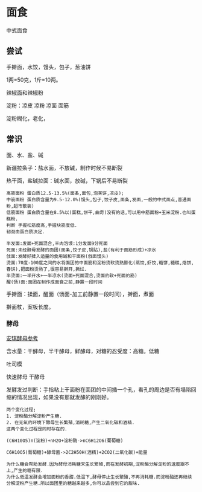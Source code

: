 # 面食

中式面食

## 尝试

手擀面，水饺，馒头，包子，葱油饼

1两=50克，1斤=10两。

辣椒面和辣椒粉

淀粉：凉皮 凉粉 凉面 面筋

淀粉糊化，老化，

## 常识

面、水、盐、碱

新疆拉条子：盐水面，不放碱，制作时候不易断裂

热干面，盐碱拉面：碱水面，放碱，下锅后不易断裂

```特高筋面粉 蛋白质13.5%以上.
高筋面粉 蛋白质12.5-13.5%(面条,面包,泡芙饼,凉皮);
中筋面粉 蛋白质含量为9.5-12.0%(馒头,包子,饺子皮,面条,发面,一般的中式面点,普通面粉,超市散装)
低筋面粉 蛋白质含量在8.5%以(蛋糕,饼干,曲奇)没有的话,可以用中筋面粉+玉米淀粉.也叫蛋糕粉.
判断 手握松筋度高,手握块筋度低.
韧劲由蛋白质决定.
```

```发面:酵母充分面团膨胀(馒头,包子,面包,锅盔)
半发面:发面+死面混合,羊肉泡馍:1分发面9分死面
死面:未经酵母发酵的面团(面条,饺子皮,锅贴),盐(有利于面筋形成)+凉水
戗面:发酵好揉入适量的食用碱和干面粉(戗面馒头)
烫面:70度-100度之间的水将面团的中面筋和淀粉烫软烫熟膨化(蒸饺,虾饺,糖饼,糖糕,烙饼,春饼),把面粉烫熟了,很容易擀开,撕烂.
半烫面:一半开水+一半凉水(烫面+死面混合,烫面的软+死面的筋)
醒(饧)面:面团在制作成面食之前,静置一段时间
```

手擀面：揉面，醒面（饧面-加工前静置一段时间），擀面，煮面

擀面杖，案板长度。

### 酵母

[安琪酵母参考](https://dimsum.angelyeast.com/channels/4253.html)

含水量：干酵母，半干酵母，鲜酵母，对糖的忍受度：高糖。低糖

吐司模

快速酵母 干酵母

发酵发过判断：手指粘上干面粉在面团的中间插一个孔，看孔的周边是否有塌陷回缩的情况出现，如果没有那就发酵的刚刚好。

```面团在发面的过程中都经历了什么?(温度+时间重要)
两个变化过程;
1. 淀粉酶分解淀粉产生糖.
2. 在无氧的环境下酵母生长繁殖,消耗糖,产生二氧化碳和酒精.
这两个变化过程是同时存在的.

(C6H10O5)n(淀粉)+nH2O+淀粉酶->nC6H12O6(葡萄糖)

C6H10O5(葡萄糖)+酵母菌->2C2H50H(酒精)+2CO2(二氧化碳)+能量

为什么糖会帮助发酵.因为酵母消耗糖来生长繁殖,而在发酵初期,淀粉酶分解淀粉的速度跟不上,产生的糖有限.
为什么低温发酵会增加面粉的香甜.低温下,酵母停止生长繁殖,不再消耗糖.而淀粉酶还再继续分解淀粉产生糖.所以面团里的糖越来越多,你可以品尝到它的甜味.
```
